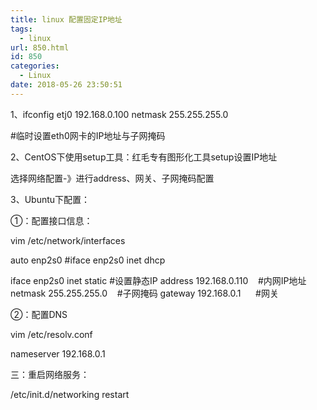 ```yaml
---
title: linux 配置固定IP地址
tags:
  - linux
url: 850.html
id: 850
categories:
  - Linux
date: 2018-05-26 23:50:51
---
```


1、ifconfig etj0 192.168.0.100 netmask 255.255.255.0

#临时设置eth0网卡的IP地址与子网掩码

2、CentOS下使用setup工具：红毛专有图形化工具setup设置IP地址

选择网络配置-》进行address、网关、子网掩码配置

3、Ubuntu下配置：

①：配置接口信息：

vim /etc/network/interfaces

auto enp2s0
#iface enp2s0 inet dhcp

iface enp2s0 inet static #设置静态IP
address 192.168.0.110    #内网IP地址
netmask 255.255.255.0    #子网掩码
gateway 192.168.0.1      #网关

②：配置DNS  

vim /etc/resolv.conf

nameserver 192.168.0.1

  

三：重启网络服务：

/etc/init.d/networking restart